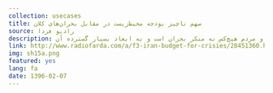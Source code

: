 ```yaml
---
collection: usecases
title: سهم ناچیز بودجه محیط‌زیست در مقابل بحران‌های کلان
source: رادیو فردا 
description: بحران‌های محیط‌‌زیستی در ایران به آستانه‌ دردناکی رسیده است. در وصف این موقعیت، توجه به همین نکته کافی‌ است که از میان مقامات و مردم هیچ‌کس نه منکر بحران است و نه ابعاد بسیار گسترده آن.
link: http://www.radiofarda.com/a/f3-iran-budget-for-crisies/28451360.html
img: sh15a.png
featured: yes
lang: fa
date: 1396-02-07
---
```

